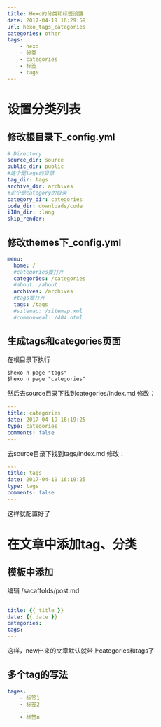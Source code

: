 ```yaml
---
title: Hexo的分类和标签设置
date: 2017-04-19 16:29:59
url: hexo_tags_categories
categories: other
tags: 
	- hexo
	- 分类
	- categories
	- 标签
	- tags
---
```

# 设置分类列表

## 修改根目录下_config.yml
``` yml
# Directory
source_dir: source
public_dir: public
#这个是tags的目录
tag_dir: tags
archive_dir: archives
#这个是category的目录
category_dir: categories
code_dir: downloads/code
i18n_dir: :lang
skip_render:
```

<!--more-->

## 修改themes下_config.yml

```yml
menu:
  home: /
  #categories要打开
  categories: /categories
  #about: /about
  archives: /archives
  #tags要打开
  tags: /tags
  #sitemap: /sitemap.xml
  #commonweal: /404.html
```

## 生成tags和categories页面
在根目录下执行
```ps
$hexo n page "tags"
$hexo n page "categories"
```

然后去source目录下找到categories/index.md
修改：
```yml
---
title: categories
date: 2017-04-19 16:19:25
type: categories
comments: false
---
```

去source目录下找到tags/index.md
修改：
```yml
---
title: tags
date: 2017-04-19 16:19:25
type: tags
comments: false
---
```


这样就配置好了

# 在文章中添加tag、分类

## 模板中添加
编辑 /sacaffolds/post.md
```yml
---
title: {{ title }}
date: {{ date }}
categories: 
tags:
---
```
这样，new出来的文章默认就带上categories和tags了

## 多个tag的写法
```yml
tages: 
    - 标签1
    - 标签2
    ...
    - 标签n
```